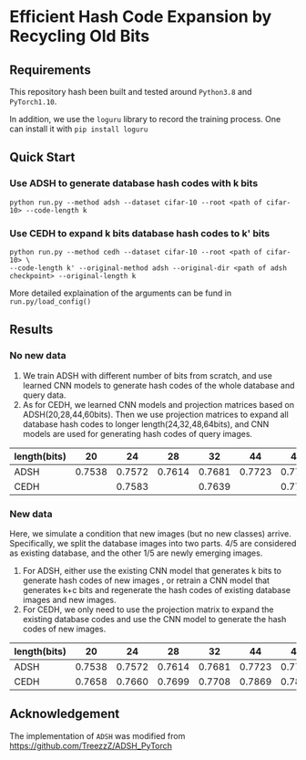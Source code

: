# Efficient Hash Code Expansion by Recycling Old Bits

## Requirements
This repository hash been built and tested around `Python3.8` and `PyTorch1.10`.

In addition, we use the `loguru` library to record the training process. One can install it with 
`pip install loguru`

## Quick Start
### Use ADSH to generate database hash codes with k bits

```
python run.py --method adsh --dataset cifar-10 --root <path of cifar-10> --code-length k
```

### Use CEDH to expand k bits database hash codes to k' bits
```
python run.py --method cedh --dataset cifar-10 --root <path of cifar-10> \
--code-length k' --original-method adsh --original-dir <path of adsh checkpoint> --original-length k
```

More detailed explaination of the arguments can be fund in `run.py/load_config()`
## Results

### No new data
1. We train ADSH with different number of bits from scratch, and use learned CNN models to generate hash codes of the whole database and query data.
2. As for CEDH, we learned CNN models and projection matrices based on ADSH(20,28,44,60bits). Then we use projection matrices to expand all database hash codes to longer length(24,32,48,64bits),
and CNN models are used for generating hash codes of query images.

|length(bits)|20|24|28|32|44|48|60|64|
|:--|:--:|:--:|:--:|:--:|:--:|:--:|:--:|:--:|
|ADSH|0.7538|0.7572|0.7614|0.7681|0.7723|0.7748|0.7739|0.7760|
|CEDH||0.7583||0.7639||0.7789||0.7795|

### New data 
Here, we simulate a condition that new images (but no new classes) arrive. Specifically, we split the database images into two parts. 4/5 are considered as existing database,
    and the other 1/5 are newly emerging images.
1. For ADSH, either use the existing CNN model that generates k bits to generate hash codes of new images
    , or retrain a CNN model that generates k+c bits and regenerate the hash codes of existing database images and new images.
2. For CEDH, we only need to use the projection matrix to expand the existing database codes and use the CNN model to generate the hash codes of new images.

|length(bits)|20|24|28|32|44|48|60|64|
|:--|:--:|:--:|:--:|:--:|:--:|:--:|:--:|:--:|
|ADSH|0.7538|0.7572|0.7614|0.7681|0.7723|0.7748|0.7739|0.7760|
|CEDH|0.7658|0.7660|0.7699|0.7708|0.7869|0.7877|0.7833|0.7848|

## Acknowledgement
The implementation of `ADSH` was modified from https://github.com/TreezzZ/ADSH_PyTorch